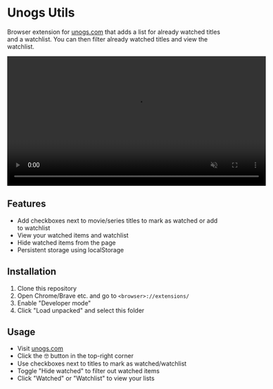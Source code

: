 # Unogs Utils

Browser extension for [unogs.com](https://unogs.com) that adds a list for already watched titles and a watchlist. You can then filter already watched titles and view the watchlist.

<video src="demo.mp4" width="600" autoplay loop muted playsinline></video>

## Features

- Add checkboxes next to movie/series titles to mark as watched or add to watchlist
- View your watched items and watchlist
- Hide watched items from the page
- Persistent storage using localStorage

## Installation

1. Clone this repository
2. Open Chrome/Brave etc. and go to `<browser>://extensions/`
3. Enable "Developer mode"
4. Click "Load unpacked" and select this folder

## Usage

- Visit [unogs.com](https://unogs.com)
- Click the 🤓 button in the top-right corner
- Use checkboxes next to titles to mark as watched/watchlist
- Toggle "Hide watched" to filter out watched items
- Click "Watched" or "Watchlist" to view your lists
